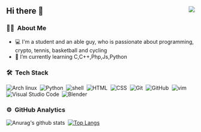 ## Hi there 👋 <img align="right" src="https://komarev.com/ghpvc/?username=generall3&color=269077">
### 👨🏻‍ &nbsp;About Me
- 💻 I'm a student and an able guy, who is passionate about programming, crypto, tennis, basketball and cycling
- 🌱 I’m currently learning C,C++,Php,Js,Python 

### 🛠 &nbsp;Tech Stack
![Arch linux](https://img.shields.io/badge/-Arch_Linux-141a20?style=flat&logo=arch-linux)&nbsp;
![Python](https://img.shields.io/badge/-Python-141a20?style=flat&logo=python)&nbsp;
![shell](https://img.shields.io/badge/-Shell_Script-141a20?style=flat&logo=shell)&nbsp;
![HTML](https://img.shields.io/badge/-HTML-141a20?style=flat&logo=HTML5)&nbsp;
![CSS](https://img.shields.io/badge/-CSS-141a20?style=flat&logo=CSS3&logoColor=1572B6)&nbsp;
![Git](https://img.shields.io/badge/-Git-141a20?style=flat&logo=git)&nbsp;
![GitHub](https://img.shields.io/badge/-GitHub-141a20?style=flat&logo=github)&nbsp;
![vim](https://img.shields.io/badge/-Vim-141a20?style=flat&logo=vim)&nbsp;
![Visual Studio Code](https://img.shields.io/badge/-Visual%20Studio%20Code-141a20?style=flat&logo=visual-studio-code&logoColor=007ACC)&nbsp;
![Blender](https://download.blender.org/branding/community/blender_community_badge_white.svg)&nbsp;

### ⚙️ &nbsp;GitHub Analytics
![Anurag's github stats](https://github-readme-stats.vercel.app/api?username=generall3&theme=gotham&show_icons=true)&nbsp; [![Top Langs](https://github-readme-stats.vercel.app/api/top-langs/?username=generall3&layout=compact&exclude_repo=Gictorbit.github.io&theme=gotham)](https://github.com/generall3/github-readme-stats)
